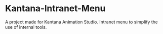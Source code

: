 # Kantana-Intranet-Menu
A project made for Kantana Animation Studio. Intranet menu to simplify the use of internal tools.
